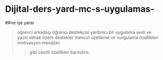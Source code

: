 # Dijital-ders-yard-mc-s-uygulamas-
##ne işe yarar 
>oğrenci arkadaşı öğrenci destekçisi yardımcı bir uygulama
>sesli ve yazılı olmak üzere destekler mevcut 
>ozetleme ve vurgulama özellikleri
>motivasyon mesajları
>>gibi cesitli özellikler barındırır. 
